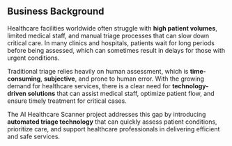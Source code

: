 ## Business Background

Healthcare facilities worldwide often struggle with **high patient volumes**, limited medical staff, and manual triage processes that can slow down critical care. In many clinics and hospitals, patients wait for long periods before being assessed, which can sometimes result in delays for those with urgent conditions. 

Traditional triage relies heavily on human assessment, which is **time-consuming**, **subjective**, and prone to human error. With the growing demand for healthcare services, there is a clear need for **technology-driven solutions** that can assist medical staff, optimize patient flow, and ensure timely treatment for critical cases.

The AI Healthcare Scanner project addresses this gap by introducing **automated triage technology** that can quickly assess patient conditions, prioritize care, and support healthcare professionals in delivering efficient and safe services.
